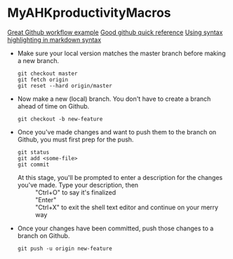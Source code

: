 # MyAHKproductivityMacros

[Great Github workflow example](https://www.atlassian.com/git/tutorials/comparing-workflows/feature-branch-workflow)
[Good github quick reference](https://rogerdudler.github.io/git-guide/)
[Using syntax highlighting in markdown syntax](https://github.com/github/linguist/blob/master/lib/linguist/languages.yml)  



- Make sure your local version matches the master branch before making a new branch.

  ```gitattributes
  git checkout master
  git fetch origin
  git reset --hard origin/master
  ```
- Now make a new (local) branch. You don't have to create a branch ahead of time on Github.

  ```gitattributes
  git checkout -b new-feature
  ```
- Once you've made changes and want to push them to the branch on Github, you must first prep for the push.

  ```gitattributes
  git status
  git add <some-file>
  git commit
  ```
  
  <dl>
    <dt>At this stage, you'll be prompted to enter a description for the changes you've made. Type your description, then</dt>
      <dd>"Ctrl+O" to say it's finalized</dd>
      <dd>"Enter"</dd>
      <dd>"Ctrl+X" to exit the shell text editor and continue on your merry way</dd>
  </dl>

- Once your changes have been committed, push those changes to a branch on Github.

  ```gitattributes
  git push -u origin new-feature
  ```

